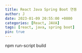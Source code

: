```yaml
---
title: React Java Spring Boot 연동
author: J
date: 2023-01-09 20:55:00 +0800
categories: [React, JAVA]
tags: [react, java, spring boot]
pin: true
---
```


npm run-script build 